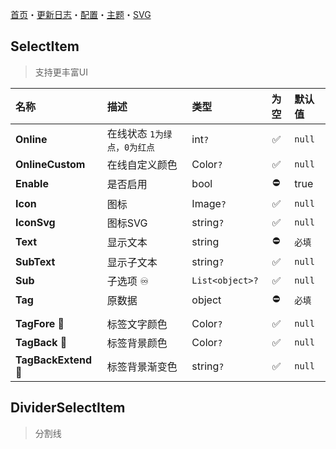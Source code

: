 ﻿[首页](Home.md)・[更新日志](UpdateLog.md)・[配置](Config.md)・[主题](Theme.md)・[SVG](SVG.md)

## SelectItem

> 支持更丰富UI

名称 | 描述 | 类型 | 为空 | 默认值 |
:--|:--|:--|:--:|:--|
**Online** | 在线状态 `1为绿点，0为红点` | int`?` |✅| `null` |
**OnlineCustom** | 在线自定义颜色 | Color`?` |✅| `null` |
**Enable** | 是否启用 | bool |⛔| true |
**Icon** | 图标 | Image`?` |✅| `null` |
**IconSvg** | 图标SVG | string`?` |✅| `null` |
**Text** | 显示文本 | string |⛔| `必填` |
**SubText** | 显示子文本 | string`?` |✅| `null` |
**Sub** | 子选项 ♾️ | `List<object>?` |✅| `null` |
**Tag** | 原数据 | object |⛔| `必填` |
|||||
**TagFore** 🔴 | 标签文字颜色 | Color`?` |✅| `null` |
**TagBack** 🔴 | 标签背景颜色 | Color`?` |✅| `null` |
**TagBackExtend** 🔴 | 标签背景渐变色 | string`?` |✅| `null` |

## DividerSelectItem

> 分割线
